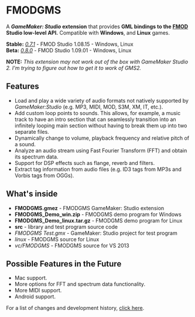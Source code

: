 # FMODGMS
A ***GameMaker: Studio* extension** that provides **GML bindings to the [FMOD](http://www.fmod.org) Studio low-level API.** Compatible with **Windows**, and **Linux** games.

**Stable:** *[0.7.1](https://github.com/mstop4/FMODGMS/releases/tag/0.7.1)* - FMOD Studio 1.08.15 - Windows, Linux  
**Beta:** *[0.8.0](https://github.com/mstop4/FMODGMS/releases/tag/0.8.0)* - FMOD Studio 1.09.01 - Windows, Linux

**NOTE:** *This extension may not work out of the box with GameMaker Studio 2. I'm trying to figure out how to get it to work of GMS2.*

Features
--------

- Load and play a wide variety of audio formats not natively supported by *GameMaker:Studio* (e.g. MP3, MIDI, MOD, S3M, XM, IT, etc.).
- Add custom loop points to sounds. This allows, for example, a music track to have an intro section that can seamlessly transition into an infinitely looping main section without having to break them up into two separate files.
- Dynamically change to volume, playback frequency and relative pitch of a sound.
- Analyze an audio stream using Fast Fourier Transform (FFT) and obtain its spectrum data.
- Support for DSP effects such as flange, reverb and filters.
- Extract tag information from audio files (e.g. ID3 tags from MP3s and Vorbis tags from OGGs).

What's inside
-------------

- __FMODGMS.gmez__ - FMODGMS GameMaker: Studio extension
- __FMODGMS_Demo_win.zip__ - FMODGMS demo program for Windows
- __FMODGMS_Demo_linux.tar.gz__ - FMODGMS demo program for Linux
- __src__ - library and test program source code
 - _FMODGMS Test.gmx_ - GameMaker: Studio project for test program
 - _linux_ - FMODGMS source for Linux
 - _vc/FMODGMS_ - FMODGMS source for VS 2013

Possible Features in the Future
--------

- Mac support.
- More options for FFT and spectrum data functionality.
- More MIDI support.
- Android support.

For a list of changes and development history, [click here](../../wiki/Changelog).
